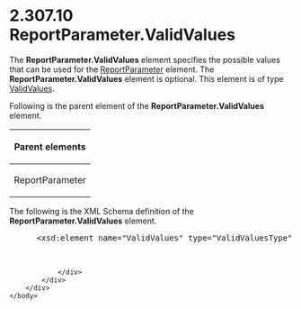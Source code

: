 <html dir="LTR" xmlns:mshelp="http://msdn.microsoft.com/mshelp" xmlns:ddue="http://ddue.schemas.microsoft.com/authoring/2003/5" xmlns:xlink="http://www.w3.org/1999/xlink" xmlns:tool="http://www.microsoft.com/tooltip">
    <head>
        <meta http-equiv="Content-Type" content="text/html; CHARSET=utf-8"></meta>
        <meta name="save" content="history"></meta>
        <title>2.307.10 ReportParameter.ValidValues</title>
        <xml>
            <mshelp:toctitle title="2.307.10 ReportParameter.ValidValues"></mshelp:toctitle>
            <mshelp:rltitle title="[MS-RDL]: ReportParameter.ValidValues"></mshelp:rltitle>
            <mshelp:keyword index="A" term="391604b0-2c0d-4f51-82ae-0c30e75345a4"></mshelp:keyword>
            <mshelp:attr name="DCSext.ContentType" value="open specification"></mshelp:attr>
            <mshelp:attr name="AssetID" value="391604b0-2c0d-4f51-82ae-0c30e75345a4"></mshelp:attr>
            <mshelp:attr name="TopicType" value="kbRef"></mshelp:attr>
            <mshelp:attr name="DCSext.Title" value="[MS-RDL]: ReportParameter.ValidValues" />
        </xml>
    </head>
    <body>
        <div id="header">
            <h1 class="heading">2.307.10 ReportParameter.ValidValues</h1>
        </div>
        <div id="mainSection">
            <div id="mainBody">
                <div id="allHistory" class="saveHistory"></div>
                <div id="sectionSection0" class="section" name="collapseableSection">
                    

<p>The <b>ReportParameter.ValidValues</b> element specifies the
possible values that can be used for the <a href="7c3f4c83-9172-48db-94c1-693295c5d623.html">ReportParameter</a> element.
The <b>ReportParameter.ValidValues</b> element is optional. This element is of
type <a href="241ed24f-ce24-46dd-963a-734fdba1532c.html">ValidValues</a>.</p>

<p>Following is the parent element of the <b>ReportParameter.ValidValues</b>
element.</p>

<table>
 <thead>
  <tr>
   <th>
   <p>Parent elements</p>
   </th>
  </tr>
 </thead>
 <tr>
  <td>
  <p>ReportParameter</p>
  </td>
 </tr>
</table>

<p>The following is the XML Schema definition of the <b>ReportParameter.ValidValues</b>
element.</p>

<dl>
<dd>
<div><pre> &lt;xsd:element name=&quot;ValidValues&quot; type=&quot;ValidValuesType&quot; minOccurs=&quot;0&quot; /&gt;
  
  
</pre></div>
</dd></dl>


                </div>
            </div>
        </div>
    </body>
</html>